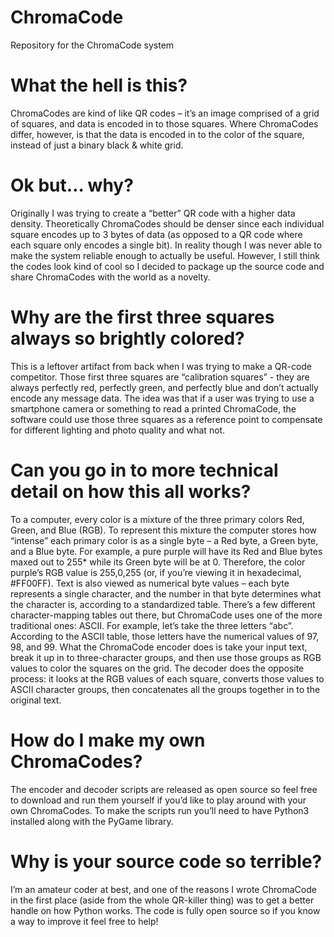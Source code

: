 # ChromaCode
Repository for the ChromaCode system

# What the hell is this?
ChromaCodes are kind of like QR codes – it’s an image comprised of a grid of squares, and data is encoded in to those squares. Where ChromaCodes differ, however, is that the data is encoded in to the color of the square, instead of just a binary black & white grid.

# Ok but… why?
Originally I was trying to create a “better” QR code with a higher data density. Theoretically ChromaCodes should be denser since each individual square encodes up to 3 bytes of data (as opposed to a QR code where each square only encodes a single bit). In reality though I was never able to make the system reliable enough to actually be useful. However, I still think the codes look kind of cool so I decided to package up the source code and share ChromaCodes with the world as a novelty.

# Why are the first three squares always so brightly colored? 
This is a leftover artifact from back when I was trying to make a QR-code competitor. Those first three squares are “calibration squares” - they are always perfectly red, perfectly green, and perfectly blue and don’t actually encode any message data. The idea was that if a user was trying to use a smartphone camera or something to read a printed ChromaCode, the software could use those three squares as a reference point to compensate for different lighting and photo quality and what not. 

# Can you go in to more technical detail on how this all works?
To a computer, every color is a mixture of the three primary colors Red, Green, and Blue (RGB). To represent this mixture the computer stores how “intense” each primary color is as a single byte – a Red byte, a Green byte, and a Blue byte. For example, a pure purple will have its Red and Blue bytes maxed out to 255* while its Green byte will be at 0. Therefore, the color purple’s RGB value is 255,0,255 (or, if you’re viewing it in hexadecimal, #FF00FF).
Text is also viewed as numerical byte values – each byte represents a single character, and the number in that byte determines what the character is, according to a standardized table. There’s a few different character-mapping tables out there, but ChromaCode uses one of the more traditional ones: ASCII. For example, let’s take the three letters “abc”. According to the ASCII table, those letters have the numerical values of 97, 98, and 99. 
What the ChromaCode encoder does is take your input text, break it up in to three-character groups, and then use those groups as RGB values to color the squares on the grid. The decoder does the opposite process: it looks at the RGB values of each square, converts those values to ASCII character groups, then concatenates all the groups together in to the original text. 

# How do I make my own ChromaCodes?
The encoder and decoder scripts are released as open source so feel free to download and run them yourself if you’d like to play around with your own ChromaCodes. To make the scripts run you’ll need to have Python3 installed along with the PyGame library. 

# Why is your source code so terrible?
I’m an amateur coder at best, and one of the reasons I wrote ChromaCode in the first place (aside from the whole QR-killer thing) was to get a better handle on how Python works. The code is fully open source so if you know a way to improve it feel free to help!
